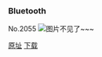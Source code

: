 ### Bluetooth
No.2055
![图片不见了~~~](https://imgs.xkcd.com/comics/bluetooth.png)

[原址](https://xkcd.com//2055) [下载](https://imgs.xkcd.com/comics/bluetooth.png)

